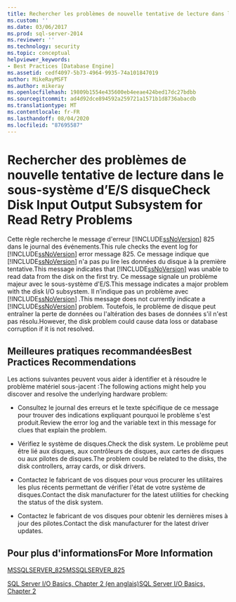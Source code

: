 ```yaml
---
title: Rechercher les problèmes de nouvelle tentative de lecture dans le sous-système de sortie d’entrée de disque | Microsoft Docs
ms.custom: ''
ms.date: 03/06/2017
ms.prod: sql-server-2014
ms.reviewer: ''
ms.technology: security
ms.topic: conceptual
helpviewer_keywords:
- Best Practices [Database Engine]
ms.assetid: cedf4097-5b73-4964-9935-74a101847019
author: MikeRayMSFT
ms.author: mikeray
ms.openlocfilehash: 19809b1554e435600eb4eeae424bed17dc27bdbb
ms.sourcegitcommit: ad4d92dce894592a259721a1571b1d8736abacdb
ms.translationtype: MT
ms.contentlocale: fr-FR
ms.lasthandoff: 08/04/2020
ms.locfileid: "87695587"
---
```

# <a name="check-disk-input-output-subsystem-for-read-retry-problems"></a><span data-ttu-id="d8de5-102">Rechercher des problèmes de nouvelle tentative de lecture dans le sous-système d’E/S disque</span><span class="sxs-lookup"><span data-stu-id="d8de5-102">Check Disk Input Output Subsystem for Read Retry Problems</span></span>
  <span data-ttu-id="d8de5-103">Cette règle recherche le message d'erreur [!INCLUDE[ssNoVersion](../../includes/ssnoversion-md.md)] 825 dans le journal des événements.</span><span class="sxs-lookup"><span data-stu-id="d8de5-103">This rule checks the event log for [!INCLUDE[ssNoVersion](../../includes/ssnoversion-md.md)] error message 825.</span></span> <span data-ttu-id="d8de5-104">Ce message indique que [!INCLUDE[ssNoVersion](../../includes/ssnoversion-md.md)] n'a pas pu lire les données du disque à la première tentative.</span><span class="sxs-lookup"><span data-stu-id="d8de5-104">This message indicates that [!INCLUDE[ssNoVersion](../../includes/ssnoversion-md.md)] was unable to read data from the disk on the first try.</span></span> <span data-ttu-id="d8de5-105">Ce message signale un problème majeur avec le sous-système d'E/S.</span><span class="sxs-lookup"><span data-stu-id="d8de5-105">This message indicates a major problem with the disk I/O subsystem.</span></span> <span data-ttu-id="d8de5-106">Il n’indique pas un problème avec [!INCLUDE[ssNoVersion](../../includes/ssnoversion-md.md)] .</span><span class="sxs-lookup"><span data-stu-id="d8de5-106">This message does not currently indicate a [!INCLUDE[ssNoVersion](../../includes/ssnoversion-md.md)] problem.</span></span> <span data-ttu-id="d8de5-107">Toutefois, le problème de disque peut entraîner la perte de données ou l'altération des bases de données s'il n'est pas résolu.</span><span class="sxs-lookup"><span data-stu-id="d8de5-107">However, the disk problem could cause data loss or database corruption if it is not resolved.</span></span>  
  
## <a name="best-practices-recommendations"></a><span data-ttu-id="d8de5-108">Meilleures pratiques recommandées</span><span class="sxs-lookup"><span data-stu-id="d8de5-108">Best Practices Recommendations</span></span>  
 <span data-ttu-id="d8de5-109">Les actions suivantes peuvent vous aider à identifier et à résoudre le problème matériel sous-jacent :</span><span class="sxs-lookup"><span data-stu-id="d8de5-109">The following actions might help you discover and resolve the underlying hardware problem:</span></span>  
  
-   <span data-ttu-id="d8de5-110">Consultez le journal des erreurs et le texte spécifique de ce message pour trouver des indications expliquant pourquoi le problème s'est produit.</span><span class="sxs-lookup"><span data-stu-id="d8de5-110">Review the error log and the variable text in this message for clues that explain the problem.</span></span>  
  
-   <span data-ttu-id="d8de5-111">Vérifiez le système de disques.</span><span class="sxs-lookup"><span data-stu-id="d8de5-111">Check the disk system.</span></span> <span data-ttu-id="d8de5-112">Le problème peut être lié aux disques, aux contrôleurs de disques, aux cartes de disques ou aux pilotes de disques.</span><span class="sxs-lookup"><span data-stu-id="d8de5-112">The problem could be related to the disks, the disk controllers, array cards, or disk drivers.</span></span>  
  
-   <span data-ttu-id="d8de5-113">Contactez le fabricant de vos disques pour vous procurer les utilitaires les plus récents permettant de vérifier l'état de votre système de disques.</span><span class="sxs-lookup"><span data-stu-id="d8de5-113">Contact the disk manufacturer for the latest utilities for checking the status of the disk system.</span></span>  
  
-   <span data-ttu-id="d8de5-114">Contactez le fabricant de vos disques pour obtenir les dernières mises à jour des pilotes.</span><span class="sxs-lookup"><span data-stu-id="d8de5-114">Contact the disk manufacturer for the latest driver updates.</span></span>  
  
## <a name="for-more-information"></a><span data-ttu-id="d8de5-115">Pour plus d'informations</span><span class="sxs-lookup"><span data-stu-id="d8de5-115">For More Information</span></span>  
 [<span data-ttu-id="d8de5-116">MSSQLSERVER_825</span><span class="sxs-lookup"><span data-stu-id="d8de5-116">MSSQLSERVER_825</span></span>](../errors-events/mssqlserver-825-database-engine-error.md)  
  
 <span data-ttu-id="d8de5-117">[SQL Server I/O Basics, Chapter 2 (en anglais)](/previous-versions/sql/sql-server-2005/administrator/cc917726(v=technet.10))</span><span class="sxs-lookup"><span data-stu-id="d8de5-117">[SQL Server I/O Basics, Chapter 2](/previous-versions/sql/sql-server-2005/administrator/cc917726(v=technet.10))</span></span>  
  
  
